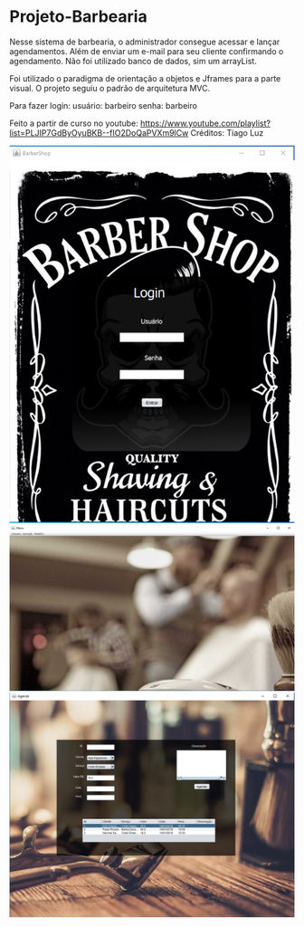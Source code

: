 # Projeto-Barbearia

Nesse sistema de barbearia, o administrador consegue acessar e lançar agendamentos. Além de enviar um e-mail para seu cliente
confirmando o agendamento.
Não foi utilizado banco de dados, sim um arrayList. 

Foi utilizado o paradigma de orientação a objetos e Jframes para a parte visual.
O projeto seguiu o padrão de arquitetura MVC.

Para fazer login:
usuário: barbeiro senha: barbeiro

Feito a partir de curso no youtube: https://www.youtube.com/playlist?list=PLJIP7GdByOyuBKB--fIO2DoQaPVXm9lCw
Créditos: Tiago Luz


<img src="img/login.png">
<img src="img/menu.png">
<img src="img/agenda.png">